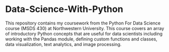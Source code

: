 # Data-Science-With-Python
This repository contains my coursework from the Python For Data Science course (MSDS 430) at Northwestern University. 
This course covers an array of introductory Python concepts that are useful for data scientists including working with the Pandas module, defining custom functions and classes, data visualization, text analytics, and image processing.
